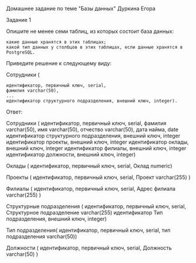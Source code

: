 Домашнее задание по теме "Базы данных" Дуркина Егора

Задание 1

Опишите не менее семи таблиц, из которых состоит база данных:

    какие данные хранятся в этих таблицах;
    какой тип данных у столбцов в этих таблицах, если данные хранятся в PostgreSQL.

Приведите решение к следующему виду:

Сотрудники (

    идентификатор, первичный ключ, serial,
    фамилия varchar(50),
    ...
    идентификатор структурного подразделения, внешний ключ, integer).


Ответ:

Сотрудники (
	идентификатор, первичный ключ, serial,
	фамилия varchar(50),
	имя varchar(50),
	отчество varchar(50),
	дата найма, date   
	идентификатор структурного подразделения, внешний ключ, integer
	идентификатор проекты, внешний ключ, integer
	идентификатор оклады, внешний ключ, integer
	идентификатор филиалы, внешний ключ, integer
	идентификатор должности, внешний ключ, integer)

Оклады (
	идентификатор, первичный ключ, serial,
	Оклад numeric)

Проекты (
	идентификатор, первичный ключ, serial,
	Проект varchar(255)	)

Филиалы (
	идентификатор, первичный ключ, serial,
	Адрес филиала varchar(255)	)

Структурные подразделения (
	идентификатор, первичный ключ, serial,
	Структурное подразделение varchar(255)
	идентификатор Тип подразделения, внешний ключ, integer)
 
Тип подразделения(
	идентификатор, первичный ключ, serial,
	тип подразделения varchar(50))


Должности (
	идентификатор, первичный ключ, serial,
	Должность varchar(50)
	)
